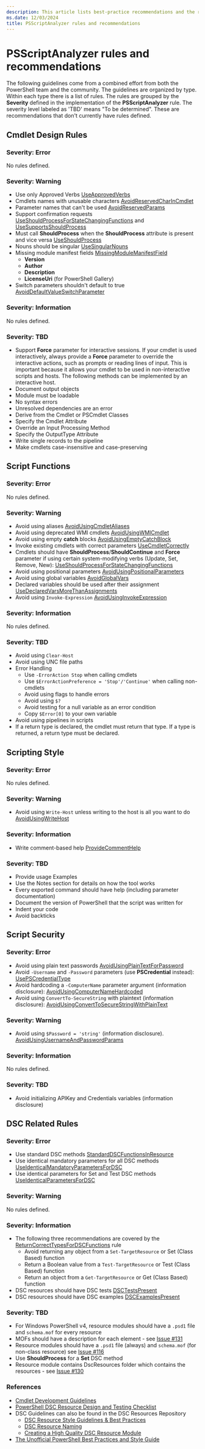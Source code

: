 ```yaml
---
description: This article lists best-practice recommendations and the rules associated with them.
ms.date: 12/03/2024
title: PSScriptAnalyzer rules and recommendations
---
```

# PSScriptAnalyzer rules and recommendations

The following guidelines come from a combined effort from both the PowerShell team and the
community. The guidelines are organized by type. Within each type there is a list of rules. The
rules are grouped by the **Severity** defined in the implementation of the **PSScriptAnalyzer**
rule. The severity level labeled as 'TBD' means "To be determined". These are recommendations that
don't currently have rules defined.

## Cmdlet Design Rules

### Severity: Error

No rules defined.

### Severity: Warning

- Use only Approved Verbs [UseApprovedVerbs][33]
- Cmdlets names with unusable characters [AvoidReservedCharInCmdlet][30]
- Parameter names that can't be used [AvoidReservedParams][31]
- Support confirmation requests [UseShouldProcessForStateChangingFunctions][37] and
  [UseSupportsShouldProcess][39]
- Must call **ShouldProcess** when the **ShouldProcess** attribute is present and vice versa
  [UseShouldProcess][32]
- Nouns should be singular [UseSingularNouns][38]
- Missing module manifest fields [MissingModuleManifestField][28]
  - **Version**
  - **Author**
  - **Description**
  - **LicenseUri** (for PowerShell Gallery)
- Switch parameters shouldn't default to true [AvoidDefaultValueSwitchParameter][10]

### Severity: Information

No rules defined.

### Severity: TBD

- Support **Force** parameter for interactive sessions. If your cmdlet is used interactively, always
  provide a **Force** parameter to override the interactive actions, such as prompts or reading
  lines of input. This is important because it allows your cmdlet to be used in non-interactive
  scripts and hosts. The following methods can be implemented by an interactive host.
- Document output objects
- Module must be loadable
- No syntax errors
- Unresolved dependencies are an error
- Derive from the Cmdlet or PSCmdlet Classes
- Specify the Cmdlet Attribute
- Override an Input Processing Method
- Specify the OutputType Attribute
- Write single records to the pipeline
- Make cmdlets case-insensitive and case-preserving

## Script Functions

### Severity: Error

No rules defined.

### Severity: Warning

- Avoid using aliases [AvoidUsingCmdletAliases][12]
- Avoid using deprecated WMI cmdlets [AvoidUsingWMICmdlet][20]
- Avoid using empty **catch** blocks [AvoidUsingEmptyCatchBlock][15]
- Invoke existing cmdlets with correct parameters [UseCmdletCorrectly][34]
- Cmdlets should have **ShouldProcess**/**ShouldContinue** and **Force** parameter if using certain
  system-modifying verbs (Update, Set, Remove, New):
  [UseShouldProcessForStateChangingFunctions][37]
- Avoid using positional parameters [AvoidUsingPositionalParameters][18]
- Avoid using global variables [AvoidGlobalVars][11]
- Declared variables should be used after their assignment [UseDeclaredVarsMoreThanAssignments][35]
- Avoid using `Invoke-Expression` [AvoidUsingInvokeExpression][16]

### Severity: Information

No rules defined.

### Severity: TBD

- Avoid using `Clear-Host`
- Avoid using UNC file paths
- Error Handling
  - Use `-ErrorAction Stop` when calling cmdlets
  - Use `$ErrorActionPreference = 'Stop'/'Continue'` when calling non-cmdlets
  - Avoid using flags to handle errors
  - Avoid using `$?`
  - Avoid testing for a null variable as an error condition
  - Copy `$Error[0]` to your own variable
- Avoid using pipelines in scripts
- If a return type is declared, the cmdlet must return that type. If a type is returned, a return
  type must be declared.

## Scripting Style

### Severity: Error

No rules defined.

### Severity: Warning

- Avoid using `Write-Host` unless writing to the host is all you want to do
  [AvoidUsingWriteHost][21]

### Severity: Information

- Write comment-based help
  [ProvideCommentHelp][29]

### Severity: TBD

- Provide usage Examples
- Use the Notes section for details on how the tool works
- Every exported command should have help (including parameter documentation)
- Document the version of PowerShell that the script was written for
- Indent your code
- Avoid backticks

## Script Security

### Severity: Error

- Avoid using plain text passwords [AvoidUsingPlainTextForPassword][17]
- Avoid `-Username` and `-Password` parameters (use **PSCredential** instead):
  [UsePSCredentialType][36]
- Avoid hardcoding a `-ComputerName` parameter argument (information disclosure):
  [AvoidUsingComputerNameHardcoded][13]
- Avoid using `ConvertTo-SecureString` with plaintext (information disclosure):
  [AvoidUsingConvertToSecureStringWithPlainText][14]

### Severity: Warning

- Avoid using `$Password = 'string'` (information disclosure).
  [AvoidUsingUsernameAndPasswordParams][19]

### Severity: Information

No rules defined.

### Severity: TBD

- Avoid initializing APIKey and Credentials variables (information disclosure)

## DSC Related Rules

### Severity: Error

- Use standard DSC methods [StandardDSCFunctionsInResource][25]
- Use identical mandatory parameters for all DSC methods [UseIdenticalMandatoryParametersForDSC][26]
- Use identical parameters for Set and Test DSC methods [UseIdenticalParametersForDSC][27]

### Severity: Warning

No rules defined.

### Severity: Information

- The following three recommendations are covered by the [ReturnCorrectTypesForDSCFunctions][24]
  rule
  - Avoid returning any object from a `Set-TargetResource` or Set (Class Based) function
  - Return a Boolean value from a `Test-TargetResource` or Test (Class Based) function
  - Return an object from a `Get-TargetResource` or Get (Class Based) function
- DSC resources should have DSC tests [DSCTestsPresent][23]
- DSC resources should have DSC examples [DSCExamplesPresent][22]

### Severity: TBD

- For Windows PowerShell v4, resource modules should have a `.psd1` file and `schema.mof` for every
  resource
- MOFs should have a description for each element - see [Issue #131][131]
- Resource modules should have a `.psd1` file (always) and `schema.mof` (for non-class resource) see
  [Issue #116][116]
- Use **ShouldProcess** for a **Set** DSC method
- Resource module contains DscResources folder which contains the resources - see [Issue #130][130]

### References

- [Cmdlet Development Guidelines][01]
- [PowerShell DSC Resource Design and Testing Checklist][02]
- DSC Guidelines can also be found in the DSC Resources Repository
  - [DSC Resource Style Guidelines & Best Practices][06]
  - [DSC Resource Naming][05]
  - [Creating a High Quality DSC Resource Module][04]
- [The Unofficial PowerShell Best Practices and Style Guide][03]

<!-- link references -->
[01]: /powershell/scripting/developer/cmdlet/cmdlet-development-guidelines
[02]: https://devblogs.microsoft.com/powershell/powershell-dsc-resource-design-and-testing-checklist/
[03]: https://github.com/PoshCode/PowerShellPracticeAndStyle
[04]: https://github.com/PowerShell/DscResources/blob/master/HighQualityModuleGuidelines.md
[05]: https://github.com/PowerShell/DscResources/blob/master/Naming.md
[06]: https://github.com/PowerShell/DscResources/blob/master/StyleGuidelines.md
[10]: Rules/AvoidDefaultValueSwitchParameter.md
[11]: Rules/AvoidGlobalVars.md
[12]: Rules/AvoidUsingCmdletAliases.md
[13]: Rules/AvoidUsingComputerNameHardcoded.md
[14]: Rules/AvoidUsingConvertToSecureStringWithPlainText.md
[15]: Rules/AvoidUsingEmptyCatchBlock.md
[16]: Rules/AvoidUsingInvokeExpression.md
[17]: Rules/AvoidUsingPlainTextForPassword.md
[18]: Rules/AvoidUsingPositionalParameters.md
[19]: Rules/AvoidUsingUsernameAndPasswordParams.md
[20]: Rules/AvoidUsingWMICmdlet.md
[21]: Rules/AvoidUsingWriteHost.md
[22]: Rules/DSCDscExamplesPresent.md
[23]: Rules/DSCDscTestsPresent.md
[24]: Rules/DSCReturnCorrectTypesForDSCFunctions.md
[25]: Rules/DSCStandardDSCFunctionsInResource.md
[26]: Rules/DSCUseIdenticalMandatoryParametersForDSC.md
[27]: Rules/DSCUseIdenticalParametersForDSC.md
[28]: Rules/MissingModuleManifestField.md
[29]: Rules/ProvideCommentHelp.md
[30]: Rules/ReservedCmdletChar.md
[31]: Rules/ReservedParams.md
[32]: Rules/ShouldProcess.md
[33]: Rules/UseApprovedVerbs.md
[34]: Rules/UseCmdletCorrectly.md
[35]: Rules/UseDeclaredVarsMoreThanAssignments.md
[36]: Rules/UsePSCredentialType.md
[37]: Rules/UseShouldProcessForStateChangingFunctions.md
[38]: Rules/UseSingularNouns.md
[39]: Rules/UseSupportsShouldProcess.md
[116]: https://github.com/PowerShell/PSScriptAnalyzer/issues/116
[130]: https://github.com/PowerShell/PSScriptAnalyzer/issues/130
[131]: https://github.com/PowerShell/PSScriptAnalyzer/issues/131
